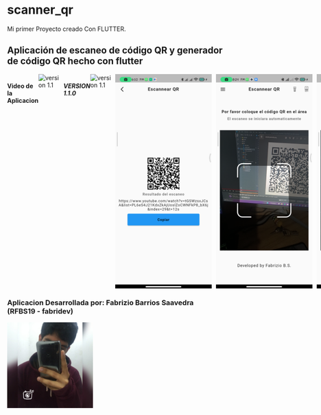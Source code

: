 # scanner_qr

Mi primer Proyecto creado Con FLUTTER.

## Aplicación de escaneo de código QR y generador de código QR hecho con flutter

<div style="display: flex;">
  <h4>Video de la Aplicacion</h4>
  <img src="reame/pasos.mp4" alt="version 1.1" style="margin-right: 10px; width: 250px; height: 500px;">
  <br>
  <h5>VERSION 1.1.0</h5>
  <img src="reame/parte12.png" alt="version 1.1" style="margin-right: 10px; width: 250px; height: 500px;">
  <img src="reame/parte6.2.png" alt="version 1.1" style="margin-right: 10px; width: 250px; height: 500px;">
  <img src="reame/parte8.png" alt="version 1.1" style="margin-right: 10px; width: 250px; height: 500px;">
  <br>
  <img src="reame/parte9.png" alt="version 1.1" style="margin-right: 10px; width: 250px; height: 500px;">
  <img src="reame/parte10.png" alt="version 1.1" style="margin-right: 10px; width: 250px; height: 500px;">
  <img src="reame/parte11.png" alt="version 1.1" style="margin-right: 10px; width: 250px; height: 500px;">
  <h5>VERSION 1.0.0</h5>
  <img src="reame/parte1.png" alt="version 1" style="margin-right: 10px; width: 250px; height: 500px;">
  <img src="reame/parte2.png" alt="version 1" style="margin-right: 10px; width: 250px; height: 500px;">
  <img src="reame/parte3.png" alt="version 1" style="margin-right: 10px; width: 250px; height: 500px;">
  <br>
  <img src="reame/parte4.png" alt="version 1" style="margin-right: 10px; width: 250px; height: 500px;">
  <img src="reame/parte5.png" alt="version 1" style="margin-right: 10px; width: 250px; height: 500px;">
  <img src="reame/parte6.1.png" alt="version 1" style="margin-right: 10px; width: 250px; height: 500px;">
</div>
<h3><b>Aplicacion Desarrollada por:</b> Fabrizio Barrios Saavedra (RFBS19 - fabridev)</h3>
<img src="reame/foter.jpg" width="200" alt="avatar">